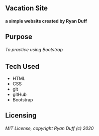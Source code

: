 ## Vacation Site

#### a simple website created by Ryan Duff

## Purpose
###### To practice using Bootstrap

## Tech Used
* HTML
* CSS
* git
* gitHub
* Bootstrap

## Licensing
###### MIT License, copyright Ryan Duff (c) 2020